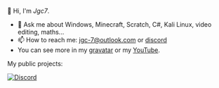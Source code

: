 👋 Hi, I'm *Jgc7*.
- 💬 Ask me about Windows, Minecraft, Scratch, C#, Kali Linux, video editing, maths...
- 📫 How to reach me: [jgc-7@outlook.com](mailto:jgc-7@outlook.com) or [discord](http://discord.com/users/889045882874495036)
- You can see more in my [gravatar](https://gravatar.com/jgc9884) or my [YouTube](https://www.youtube.com/channel/UCCfLGV3QvExntjvWGbPjOUQ?sub_confirmation=1).

My public projects:
<ul id="r"></ul><script>async function f(){const u="jgc777",r=document.getElementById("r");r.innerHTML='';const e=await fetch(`https://api.github.com/users/${u}/repos`);if(!e.ok){const t=document.createElement("a");t.innerHTML="Error obtaining repos",r.appendChild(t);return}const s=await e.json();s.forEach(o=>{const n=o.name.toLowerCase(),a=u.toLowerCase();if(n===a||n===`${a}.github.io`)return;const i=document.createElement("li"),c=document.createElement("a"),l=`https://${u}.github.io/${o.name}`;c.href=o.has_pages?l:o.html_url,c.textContent=o.name,i.appendChild(c),r.appendChild(i)})}</script>

[![Discord](https://discord-readme-badge.vercel.app/api?id=889045882874495036)](http://discord.com/users/889045882874495036)
